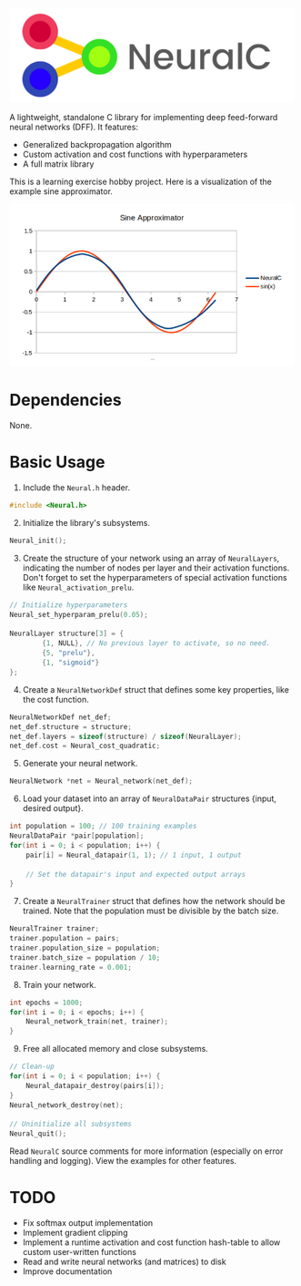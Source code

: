 <img src="./media/logo.png" alt="NeuralC" width="500"/>

A lightweight, standalone C library for implementing deep feed-forward neural networks (DFF). It features:

- Generalized backpropagation algorithm
- Custom activation and cost functions with hyperparameters
- A full matrix library

This is a learning exercise hobby project. Here is a visualization of the example sine approximator.

<img src="./media/sin_approx.png" alt="Sine Function" width="500"/>

# Dependencies

None.

# Basic Usage

1. Include the `Neural.h` header.
```c
#include <Neural.h>
```

2. Initialize the library's subsystems.
```c
Neural_init();
```

3. Create the structure of your network using an array of `NeuralLayers`, indicating the number of nodes per layer and their activation functions. Don't forget to set the hyperparameters of special activation functions like `Neural_activation_prelu`.
```c
// Initialize hyperparameters
Neural_set_hyperparam_prelu(0.05);

NeuralLayer structure[3] = {
        {1, NULL}, // No previous layer to activate, so no need.
        {5, "prelu"},
        {1, "sigmoid"}
};
```

4. Create a `NeuralNetworkDef` struct that defines some key properties, like the cost function.
```c
NeuralNetworkDef net_def;
net_def.structure = structure;
net_def.layers = sizeof(structure) / sizeof(NeuralLayer);
net_def.cost = Neural_cost_quadratic;
```

5. Generate your neural network.
```c
NeuralNetwork *net = Neural_network(net_def);
```

6. Load your dataset into an array of `NeuralDataPair` structures {input, desired output}.
```c
int population = 100; // 100 training examples
NeuralDataPair *pair[population];
for(int i = 0; i < population; i++) {
    pair[i] = Neural_datapair(1, 1); // 1 input, 1 output

    // Set the datapair's input and expected output arrays
}
```

7. Create a `NeuralTrainer` struct that defines how the network should be trained. Note that the population must be divisible by the batch size.
```c
NeuralTrainer trainer;
trainer.population = pairs;
trainer.population_size = population;
trainer.batch_size = population / 10;
trainer.learning_rate = 0.001;
```

8. Train your network.
```c
int epochs = 1000;
for(int i = 0; i < epochs; i++) {
    Neural_network_train(net, trainer);
}
```

9. Free all allocated memory and close subsystems.
```c
// Clean-up
for(int i = 0; i < population; i++) {
    Neural_datapair_destroy(pairs[i]);
}
Neural_network_destroy(net);

// Uninitialize all subsystems
Neural_quit();
```

Read `NeuralC` source comments for more information (especially on error handling and logging). View the examples for other features.

# TODO
- Fix softmax output implementation
- Implement gradient clipping
- Implement a runtime activation and cost function hash-table to allow custom user-written functions
- Read and write neural networks (and matrices) to disk
- Improve documentation